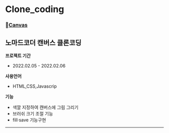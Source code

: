 # Clone_coding

### 💨[Canvas](https://mingnana.github.io/Clone/clone/canvas/index.html)
노마드코더 캔버스 클론코딩
-

**프로젝트 기간**
 * 2022.02.05 - 2022.02.06

**사용언어**
 * HTML,CSS,Javascrip 

**기능**
* 색깔 지정하여 캔버스에 그림 그리기
* 브러쉬 크기 조절 기능
* fill·save 기능구현

***
